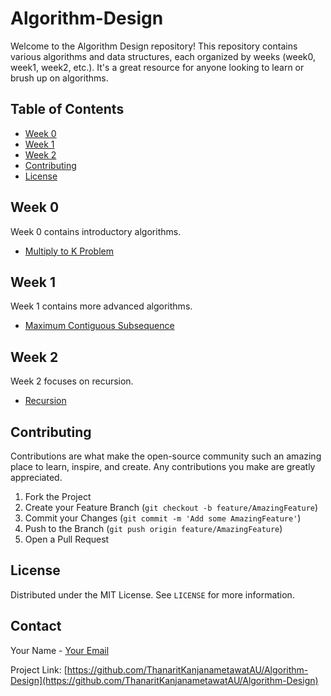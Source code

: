 # Algorithm-Design

Welcome to the Algorithm Design repository! This repository contains various algorithms and data structures, each organized by weeks (week0, week1, week2, etc.). It's a great resource for anyone looking to learn or brush up on algorithms.

## Table of Contents

- [Week 0](#week-0)
- [Week 1](#week-1)
- [Week 2](#week-2)
- [Contributing](#contributing)
- [License](#license)

## Week 0

Week 0 contains introductory algorithms. 

- [Multiply to K Problem](./week0/multiply-to-k-problem.pdf)

## Week 1

Week 1 contains more advanced algorithms.

- [Maximum Contiguous Subsequence](./week1/maximum-contiguous-subsequence.pdf)

## Week 2

Week 2 focuses on recursion.

- [Recursion](./week2/recursion.pdf)

## Contributing

Contributions are what make the open-source community such an amazing place to learn, inspire, and create. Any contributions you make are greatly appreciated.

1. Fork the Project
2. Create your Feature Branch (`git checkout -b feature/AmazingFeature`)
3. Commit your Changes (`git commit -m 'Add some AmazingFeature'`)
4. Push to the Branch (`git push origin feature/AmazingFeature`)
5. Open a Pull Request

## License

Distributed under the MIT License. See `LICENSE` for more information.

## Contact

Your Name - [Your Email](mailto:your.email@example.com)

Project Link: [https://github.com/ThanaritKanjanametawatAU/Algorithm-Design](https://github.com/ThanaritKanjanametawatAU/Algorithm-Design)

